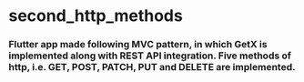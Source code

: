 # second_http_methods

### Flutter app made following MVC pattern, in which GetX is implemented along with REST API integration. Five methods of http, i.e. GET, POST, PATCH, PUT and DELETE are implemented.
